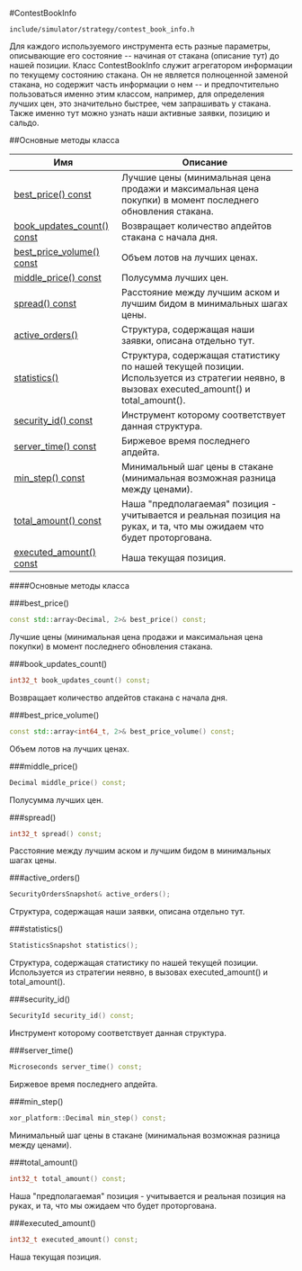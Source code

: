 #ContestBookInfo

`include/simulator/strategy/contest_book_info.h`


Для каждого используемого инструмента есть разные параметры, описывающие его состояние -- начиная от стакана (описание тут) до нашей позиции. Класс ContestBookInfo служит агрегатором информации по текущему состоянию стакана. Он не является полноценной заменой стакана, но содержит часть информации о нем -- и предпочтительно пользоваться именно этим классом, например, для определения лучших цен, это значительно быстрее, чем запрашивать у стакана. Также именно тут можно узнать наши активные заявки, позицию и сальдо.


##Основные методы класса


|Имя| Описание|
|------------------|--------------------|
|[best_price() const](#best_price)|Лучшие цены (минимальная цена продажи и максимальная цена покупки) в момент последнего обновления стакана.|
|[book_updates_count() const](#book_updates_count)|Возвращает количество апдейтов стакана с начала дня.|
|[best_price_volume() const](#best_price_volume)|Объем лотов на лучших ценах.|
|[middle_price() const](#middle_price)|Полусумма лучших цен.|
|[spread() const](#spread)|Расстояние между лучшим аском и лучшим бидом в минимальных шагах цены.|
|[active_orders()](#active_orders)|Структура, содержащая наши заявки, описана отдельно тут.|
|[statistics()](#statistics)|Структура, содержащая статистику по нашей текущей позиции. Используется из стратегии неявно, в вызовах executed_amount() и total_amount().|
|[security_id() const](#security_id)|Инструмент которому соответствует данная структура.|
|[server_time() const](#server_time)|Биржевое время последнего апдейта.|
|[min_step() const](#min_step)|Минимальный шаг цены в стакане (минимальная возможная разница между ценами).|
|[total_amount() const](#total_amount)|Наша "предполагаемая" позиция - учитывается и реальная позиция на руках, и та, что мы ожидаем что будет проторгована.|
|[executed_amount() const](#executed_amount)|Наша текущая позиция.|

####Основные методы класса

<a id="best_price"></a>
###best_price()
```c++
const std::array<Decimal, 2>& best_price() const;
```
Лучшие цены (минимальная цена продажи и максимальная цена покупки) в момент последнего обновления стакана.

<a id="book_updates_count"></a>
###book_updates_count()
```c++
int32_t book_updates_count() const;
```
Возвращает количество апдейтов стакана с начала дня.

<a id="best_price_volume"></a>
###best_price_volume()
```c++
const std::array<int64_t, 2>& best_price_volume() const;
```
Объем лотов на лучших ценах.

<a id="middle_price"></a>
###middle_price()
```c++
Decimal middle_price() const;
```
Полусумма лучших цен.

<a id="spread"></a>
###spread()
```c++
int32_t spread() const;
```
Расстояние между лучшим аском и лучшим бидом в минимальных шагах цены.

<a id="active_orders"></a>
###active_orders()
```c++
SecurityOrdersSnapshot& active_orders();
```
Структура, содержащая наши заявки, описана отдельно тут.

<a id="statistics"></a>
###statistics()
```c++
StatisticsSnapshot statistics();
```
Структура, содержащая статистику по нашей текущей позиции. Используется из стратегии неявно, в вызовах executed_amount() и total_amount().

<a id="security_id"></a>
###security_id()
```c++
SecurityId security_id() const;
```
Инструмент которому соответствует данная структура.

<a id="server_time"></a>
###server_time()
```c++
Microseconds server_time() const;
```
Биржевое время последнего апдейта.

<a id="min_step"></a>
###min_step()
```c++
xor_platform::Decimal min_step() const;
```
Минимальный шаг цены в стакане (минимальная возможная разница между ценами).

<a id="total_amount"></a>
###total_amount()
```c++
int32_t total_amount() const;
```
Наша "предполагаемая" позиция - учитывается и реальная позиция на руках, и та, что мы ожидаем что будет проторгована.

<a id="executed_amount"></a>
###executed_amount()
```c++
int32_t executed_amount() const;
```
Наша текущая позиция.

